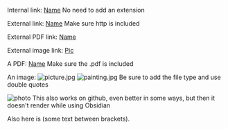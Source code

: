 Internal link: 
[Name](/wiki/page)
No need to add an extension

External link:
[Name](https://website.com/content)
Make sure http is included

External PDF link:
[Name](https://website.com/booklet.pdf)

External image link:
[Pic](https://website.com/picture.jpg)

A PDF:
[Name](/img/booklet.pdf)
Make sure the .pdf is included

An image:
![picture.jpg](/img/picture.jpg) ![painting.jpg](/img/painting.jpg)
Be sure to add the file type and use double quotes

![photo](/img/pic.jpg)
This also works on github, even better in some ways, but then it doesn't render while using Obsidian

Also here is (some text between brackets). 
